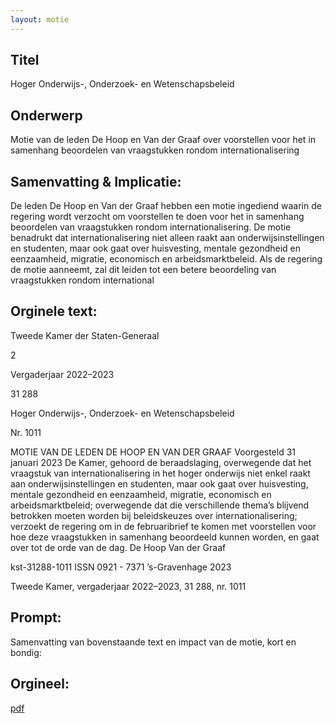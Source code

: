 ```yaml
---
layout: motie
---
```

## Titel
Hoger Onderwijs-, Onderzoek- en Wetenschapsbeleid
## Onderwerp
Motie van de leden De Hoop en Van der Graaf over voorstellen voor het in samenhang beoordelen van vraagstukken rondom internationalisering 
## Samenvatting & Implicatie:

De leden De Hoop en Van der Graaf hebben een motie ingediend waarin de regering wordt verzocht om voorstellen te doen voor het in samenhang beoordelen van vraagstukken rondom internationalisering. De motie benadrukt dat internationalisering niet alleen raakt aan onderwijsinstellingen en studenten, maar ook gaat over huisvesting, mentale gezondheid en eenzaamheid, migratie, economisch en arbeidsmarktbeleid. Als de regering de motie aanneemt, zal dit leiden tot een betere beoordeling van vraagstukken rondom international
## Orginele text:


Tweede Kamer der Staten-Generaal

2

Vergaderjaar 2022–2023

31 288

Hoger Onderwijs-, Onderzoek- en
Wetenschapsbeleid

Nr. 1011

MOTIE VAN DE LEDEN DE HOOP EN VAN DER GRAAF
Voorgesteld 31 januari 2023
De Kamer,
gehoord de beraadslaging,
overwegende dat het vraagstuk van internationalisering in het hoger
onderwijs niet enkel raakt aan onderwijsinstellingen en studenten, maar
ook gaat over huisvesting, mentale gezondheid en eenzaamheid, migratie,
economisch en arbeidsmarktbeleid;
overwegende dat die verschillende thema’s blijvend betrokken moeten
worden bij beleidskeuzes over internationalisering;
verzoekt de regering om in de februaribrief te komen met voorstellen voor
hoe deze vraagstukken in samenhang beoordeeld kunnen worden,
en gaat over tot de orde van de dag.
De Hoop
Van der Graaf

kst-31288-1011
ISSN 0921 - 7371
’s-Gravenhage 2023

Tweede Kamer, vergaderjaar 2022–2023, 31 288, nr. 1011


## Prompt:
Samenvatting van bovenstaande text en impact van de motie, kort en bondig:

## Orgineel:
[pdf](https://gegevensmagazijn.tweedekamer.nl/OData/v4/2.0/Document(edf4b004-c71c-4328-a22b-a0b435c428c8)/resource)
